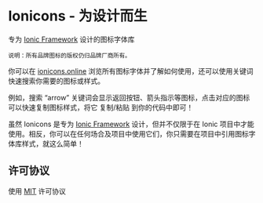 # Ionicons - 为设计而生


专为 [Ionic Framework](http://ionicframework.online/) 设计的图标字体库

    说明：所有品牌图标的版权仍归品牌厂商所有。

你可以在 [ionicons.online](http://ionicons.online) 浏览所有图标字体并了解如何使用，还可以使用关键词快速搜索你需要的图标或样式。

例如，搜索 “arrow” 关键词会显示返回按钮、箭头指示等图标，点击对应的图标可以快速复制图标样式，将它 复制/粘贴 到你的代码中即可！

虽然 Ionicons 是专为 [Ionic Framework](http://ionicframework.online/) 设计，但并不仅限于在 Ionic 项目中才能使用。相反，你可以在任何场合及项目中使用它们，你只需要在项目中引用图标字体库样式，就这么简单！




## 许可协议

使用 [MIT](http://opensource.org/licenses/MIT) 许可协议
